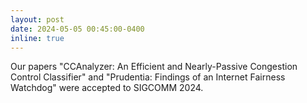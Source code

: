 ```yaml
---
layout: post
date: 2024-05-05 00:45:00-0400
inline: true
---
```


Our papers "CCAnalyzer: An Efficient and Nearly-Passive Congestion Control Classifier" and "Prudentia: Findings of an Internet Fairness Watchdog" were accepted to SIGCOMM 2024.

